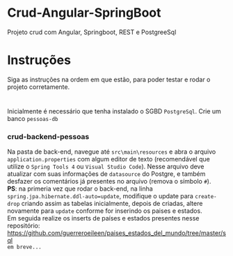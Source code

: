 # Crud-Angular-SpringBoot
Projeto crud com Angular, Springboot, REST e PostgreeSql

# Instruções
Siga as instruções na ordem em que estão, para poder testar e rodar o projeto corretamente.
#
Inicialmente é necessário que tenha instalado o SGBD `PostgreSql`. Crie um banco `pessoas-db` 
### crud-backend-pessoas
Na pasta de back-end, navegue até `src\main\resources` e abra o arquivo `application.properties` com algum editor de texto (recomendável que utilize o `Spring Tools 4` ou `Visual Studio Code`). Nesse arquivo deve atualizar com suas informações de `datasource` do Postgre, e também desfazer os comentários já presentes no arquivo (remova o símbolo `#`).<br>
<b>PS</b>: na primeria vez que rodar o back-end, na linha `spring.jpa.hibernate.ddl-auto=update`, modifique o update para `create-drop` criando assim as tabelas inicialmente, depois de criadas, altere novamente para `update` conforme for inserindo os paises e estados.<br>
Em seguida realize os inserts de países e estados presentes nesse repositório: <a>https://github.com/guerreroeileen/paises_estados_del_mundo/tree/master/sql</a>
<br>`em breve...`
